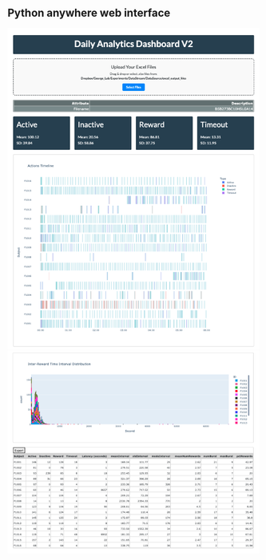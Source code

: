 ## Python anywhere web interface

![Screenshot 1](Screenshot1.png)
![Screenshot 2](Screenshot2.png)
